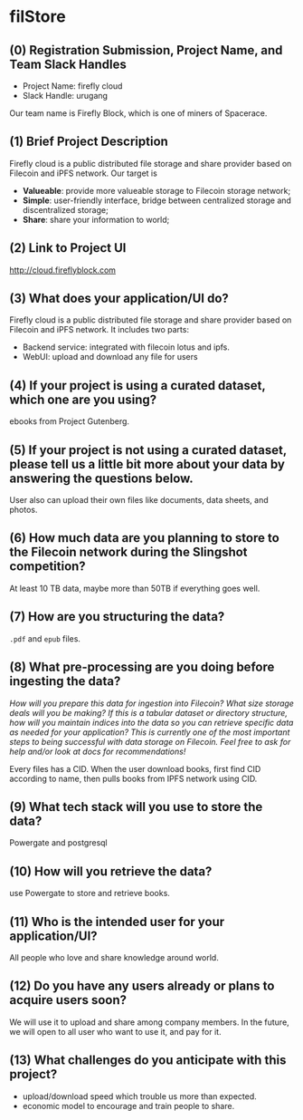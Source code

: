 # filStore

## (0) Registration Submission, Project Name, and Team Slack Handles

- Project Name: firefly cloud
- Slack Handle: urugang

Our team name is Firefly Block, which is one of miners of Spacerace.

## (1) Brief Project Description

Firefly cloud is a public distributed file storage and share provider based on Filecoin and iPFS network. Our target is 

- **Valueable**: provide more valueable storage to Filecoin storage network;
- **Simple**: user-friendly interface, bridge between centralized storage and discentralized storage;
- **Share**: share your information to world;

## (2) Link to Project UI

http://cloud.fireflyblock.com

## (3) What does your application/UI do?

Firefly cloud is a public distributed file storage and share provider based on Filecoin and iPFS network. It includes two parts:

- Backend service: integrated with filecoin lotus and ipfs.
- WebUI: upload and download any file for users

## (4) If your project is using a curated dataset, which one are you using?

ebooks from Project Gutenberg.


## (5) If your project is not using a curated dataset, please tell us a little bit more about your data by answering the questions below.

User also can upload their own files like documents, data sheets, and photos.

## (6) How much data are you planning to store to the Filecoin network during the Slingshot competition?

At least 10 TB data, maybe more than 50TB if everything goes well.

## (7) How are you structuring the data?

`.pdf` and `epub` files.

## (8) What pre-processing are you doing before ingesting the data?

*How will you prepare this data for ingestion into Filecoin? What size storage deals will you be making? If this is a tabular dataset or directory structure, how will you maintain indices into the data so you can retrieve specific data as needed for your application? This is currently one of the most important steps to being successful with data storage on Filecoin. Feel free to ask for help and/or look at docs for recommendations!*

Every files has a CID. When the user download books, first find CID according to name, then pulls books from IPFS network using CID.

## (9)  What tech stack will you use to store the data?

Powergate and  postgresql

## (10) How will you retrieve the data?

use Powergate to store and retrieve books.

## (11) Who is the intended user for your application/UI?

All people who love and share knowledge around world.

## (12) Do you have any users already or plans to acquire users soon?

We will use it to upload and share among company members. In the future, we will open to all user who want to use it, and pay for it.

## (13) What challenges do you anticipate with this project?

- upload/download speed which trouble us more than expected.
- economic model to encourage and train people to share. 

